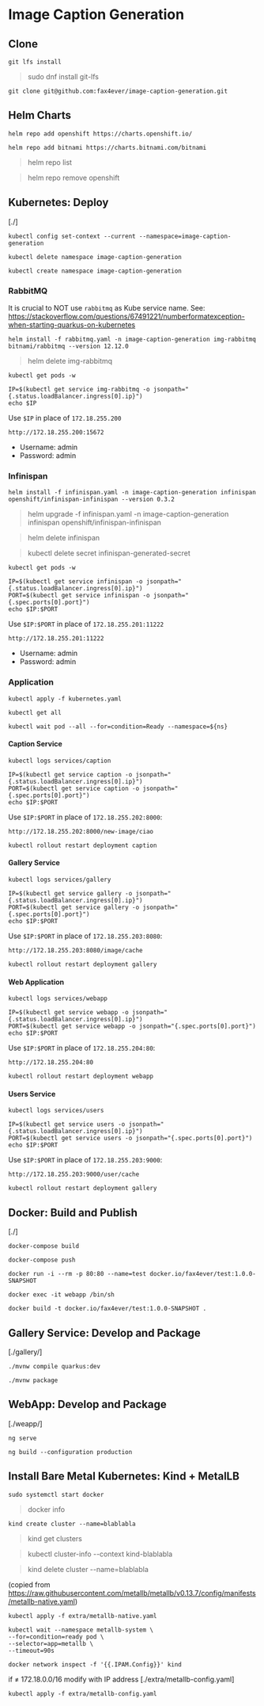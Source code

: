 # Image Caption Generation

## Clone

``` shell
git lfs install
```

> sudo dnf install git-lfs

``` shell
git clone git@github.com:fax4ever/image-caption-generation.git
```

## Helm Charts

```
helm repo add openshift https://charts.openshift.io/
```

```
helm repo add bitnami https://charts.bitnami.com/bitnami
```

> helm repo list

> helm repo remove openshift

## Kubernetes: Deploy

[./]

``` shell
kubectl config set-context --current --namespace=image-caption-generation
```

``` shell
kubectl delete namespace image-caption-generation
```

``` shell
kubectl create namespace image-caption-generation
```

### RabbitMQ

It is crucial to NOT use `rabbitmq` as Kube service name. 
See: https://stackoverflow.com/questions/67491221/numberformatexception-when-starting-quarkus-on-kubernetes

``` shell
helm install -f rabbitmq.yaml -n image-caption-generation img-rabbitmq bitnami/rabbitmq --version 12.12.0
```

> helm delete img-rabbitmq

``` shell
kubectl get pods -w
```

``` shell
IP=$(kubectl get service img-rabbitmq -o jsonpath="{.status.loadBalancer.ingress[0].ip}")
echo $IP
```

Use `$IP` in place of `172.18.255.200`
``` shell
http://172.18.255.200:15672
```
* Username: admin
* Password: admin

### Infinispan

``` shell
helm install -f infinispan.yaml -n image-caption-generation infinispan openshift/infinispan-infinispan --version 0.3.2
```

> helm upgrade -f infinispan.yaml -n image-caption-generation infinispan openshift/infinispan-infinispan
 
> helm delete infinispan
 
> kubectl delete secret infinispan-generated-secret

``` shell
kubectl get pods -w
```

``` shell
IP=$(kubectl get service infinispan -o jsonpath="{.status.loadBalancer.ingress[0].ip}")
PORT=$(kubectl get service infinispan -o jsonpath="{.spec.ports[0].port}")
echo $IP:$PORT
```

Use `$IP:$PORT` in place of `172.18.255.201:11222`
``` shell
http://172.18.255.201:11222
```
* Username: admin
* Password: admin

### Application

``` shell
kubectl apply -f kubernetes.yaml
```

``` shell
kubectl get all
```

``` shell
kubectl wait pod --all --for=condition=Ready --namespace=${ns}
```

#### Caption Service

``` shell
kubectl logs services/caption 
```

``` shell
IP=$(kubectl get service caption -o jsonpath="{.status.loadBalancer.ingress[0].ip}")
PORT=$(kubectl get service caption -o jsonpath="{.spec.ports[0].port}")
echo $IP:$PORT
```

Use `$IP:$PORT` in place of `172.18.255.202:8000`:
``` web
http://172.18.255.202:8000/new-image/ciao
```

```
kubectl rollout restart deployment caption
```

#### Gallery Service

``` shell
kubectl logs services/gallery 
```

``` shell
IP=$(kubectl get service gallery -o jsonpath="{.status.loadBalancer.ingress[0].ip}")
PORT=$(kubectl get service gallery -o jsonpath="{.spec.ports[0].port}")
echo $IP:$PORT
```

Use `$IP:$PORT` in place of `172.18.255.203:8080`:
``` web
http://172.18.255.203:8080/image/cache
```

```
kubectl rollout restart deployment gallery
```

#### Web Application

``` shell
kubectl logs services/webapp 
```

``` shell
IP=$(kubectl get service webapp -o jsonpath="{.status.loadBalancer.ingress[0].ip}")
PORT=$(kubectl get service webapp -o jsonpath="{.spec.ports[0].port}")
echo $IP:$PORT
```

Use `$IP:$PORT` in place of `172.18.255.204:80`:
``` web
http://172.18.255.204:80
```

```
kubectl rollout restart deployment webapp
```

#### Users Service

``` shell
kubectl logs services/users 
```

``` shell
IP=$(kubectl get service users -o jsonpath="{.status.loadBalancer.ingress[0].ip}")
PORT=$(kubectl get service users -o jsonpath="{.spec.ports[0].port}")
echo $IP:$PORT
```

Use `$IP:$PORT` in place of `172.18.255.203:9000`:
``` web
http://172.18.255.203:9000/user/cache
```

```
kubectl rollout restart deployment gallery
```

## Docker: Build and Publish

[./]

``` shell
docker-compose build
```

``` shell
docker-compose push
```

``` shell
docker run -i --rm -p 80:80 --name=test docker.io/fax4ever/test:1.0.0-SNAPSHOT
```

``` shell
docker exec -it webapp /bin/sh
```

``` shell
docker build -t docker.io/fax4ever/test:1.0.0-SNAPSHOT .
```

## Gallery Service: Develop and Package

[./gallery/]

``` shell
./mvnw compile quarkus:dev
```

``` shell
./mvnw package
```

## WebApp: Develop and Package

[./weapp/]

``` shell
ng serve
```

``` shell
ng build --configuration production
```

## Install Bare Metal Kubernetes: Kind + MetalLB

``` shell
sudo systemctl start docker
```

> docker info

``` shell
kind create cluster --name=blablabla
```

> kind get clusters

> kubectl cluster-info --context kind-blablabla

> kind delete cluster --name=blablabla

(copied from https://raw.githubusercontent.com/metallb/metallb/v0.13.7/config/manifests/metallb-native.yaml)
``` shell
kubectl apply -f extra/metallb-native.yaml
```

``` shell
kubectl wait --namespace metallb-system \
--for=condition=ready pod \
--selector=app=metallb \
--timeout=90s
```

``` shell
docker network inspect -f '{{.IPAM.Config}}' kind
```

if ≠ 172.18.0.0/16
  modify with IP address [./extra/metallb-config.yaml]
```
kubectl apply -f extra/metallb-config.yaml
```
